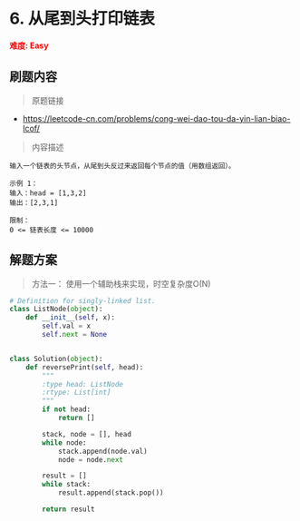 # 6. 从尾到头打印链表

**<font color=red>难度: Easy</font>**

## 刷题内容

> 原题链接

* https://leetcode-cn.com/problems/cong-wei-dao-tou-da-yin-lian-biao-lcof/

> 内容描述

```
输入一个链表的头节点，从尾到头反过来返回每个节点的值（用数组返回）。

示例 1：
输入：head = [1,3,2]
输出：[2,3,1]

限制：
0 <= 链表长度 <= 10000
```

## 解题方案

> 方法一： 使用一个辅助栈来实现，时空复杂度O(N)
>

```python
# Definition for singly-linked list.
class ListNode(object):
    def __init__(self, x):
        self.val = x
        self.next = None


class Solution(object):
    def reversePrint(self, head):
        """
        :type head: ListNode
        :rtype: List[int]
        """
        if not head:
            return []

        stack, node = [], head
        while node:
            stack.append(node.val)
            node = node.next

        result = []
        while stack:
            result.append(stack.pop())

        return result
```
